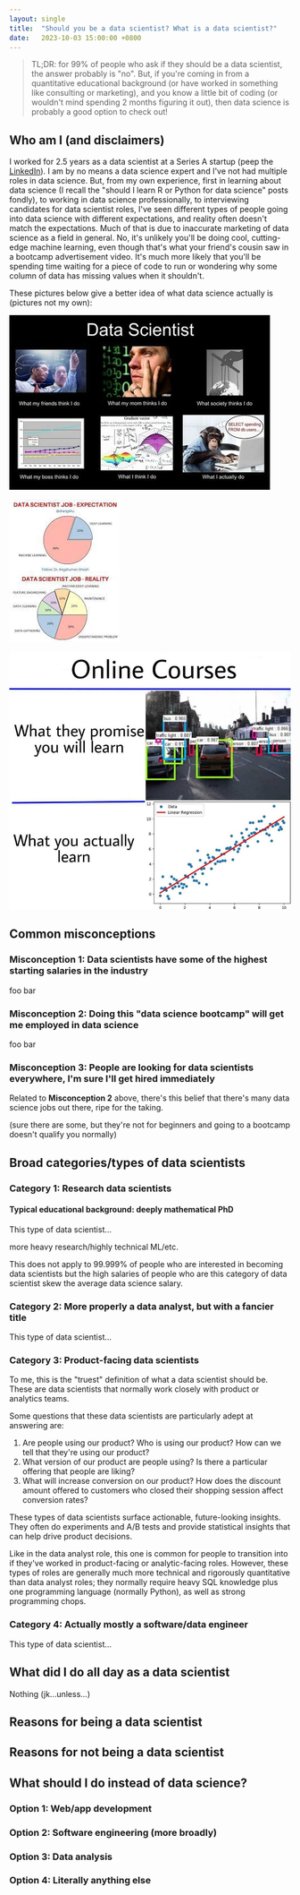 ```yaml
---
layout: single
title:  "Should you be a data scientist? What is a data scientist?"
date:   2023-10-03 15:00:00 +0800
---
```



> TL;DR: for 99% of people who ask if they should be a data scientist, the answer probably is "no". But, if you're coming in from a quantitative educational background (or have worked in something like consulting or marketing), and you know a little bit of coding (or wouldn't mind spending 2 months figuring it out), then data science is probably a good option to check out!

## Who am I (and disclaimers)

I worked for 2.5 years as a data scientist at a Series A startup (peep the [LinkedIn](https://www.linkedin.com/in/mark-p-torres)). I am by no means a data science expert and I've not had multiple roles in data science. But, from my own experience, first in learning about data science (I recall the "should I learn R or Python for data science" posts fondly), to working in data science professionally, to interviewing candidates for data scientist roles, I've seen different types of people going into data science with different expectations, and reality often doesn't match the expectations. Much of that is due to inaccurate marketing of data science as a field in general. No, it's unlikely you'll be doing cool, cutting-edge machine learning, even though that's what your friend's cousin saw in a bootcamp advertisement video. It's much more likely that you'll be spending time waiting for a piece of code to run or wondering why some column of data has missing values when it shouldn't.

These pictures below give a better idea of what data science actually is (pictures not my own):

![Data science expecttation vs reality](/assets/images/data_science_expectation_vs_reality.jpg "Data science expectation vs reality")

![Day in the life of a data scientist](/assets/images/data_science_pie_chart.jpg "Day in the life of a data scientist")

![Expectation vs. reality, data science online courses](/assets/images/online_course_expectation_vs_reality.jpg "Expectation vs. reality, data science online course")

## Common misconceptions

### Misconception 1: Data scientists have some of the highest starting salaries in the industry

foo bar

### Misconception 2: Doing this "data science bootcamp" will get me employed in data science

foo bar

### Misconception 3: People are looking for data scientists everywhere, I'm sure I'll get hired immediately

Related to **Misconception 2** above, there's this belief that there's many data science jobs out there, ripe for the taking.

(sure there are some, but they're not for beginners and going to a bootcamp doesn't qualify you normally)

## Broad categories/types of data scientists

### Category 1: Research data scientists

#### Typical educational background: deeply mathematical PhD

This type of data scientist...

more heavy research/highly technical ML/etc.

This does not apply to 99.999% of people who are interested in becoming data scientists but the high salaries of people who are this category of data scientist skew the average data science salary.

### Category 2: More properly a data analyst, but with a fancier title

This type of data scientist...

### Category 3: Product-facing data scientists

To me, this is the "truest" definition of what a data scientist should be. These are data scientists that normally work closely with product or analytics teams.

Some questions that these data scientists are particularly adept at answering are:

1. Are people using our product? Who is using our product? How can we tell that they're using our product?
2. What version of our product are people using? Is there a particular offering that people are liking?
3. What will increase conversion on our product? How does the discount amount offered to customers who closed their shopping session affect conversion rates?

These types of data scientists surface actionable, future-looking insights. They often do experiments and A/B tests and provide statistical insights that can help drive product decisions.

Like in the data analyst role, this one is common for people to transition into if they've worked in product-facing or analytic-facing roles. However, these types of roles are generally much more technical and rigorously quantitative than data analyst roles; they normally require heavy SQL knowledge plus one programming language (normally Python), as well as strong programming chops.

### Category 4: Actually mostly a software/data engineer

This type of data scientist...

## What did I do all day as a data scientist

Nothing (jk...unless...)

## Reasons for being a data scientist

## Reasons for not being a data scientist

## What should I do instead of data science?

### Option 1: Web/app development

### Option 2: Software engineering (more broadly)

### Option 3: Data analysis


### Option 4: Literally anything else
